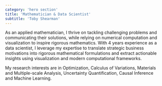 ```yaml
---
category: 'hero section'
title: 'Mathematician & Data Scientist'
subtitle: 'Toby Shearman'
---
```

As an applied mathematician, I thrive on tackling challenging problems and communicating their solutions, while relying on numerical computation and visualization to inspire rigorous mathematics. With 4 years experience as a data scientist, I leverage my expertise to translate strategic business motivations into rigorous mathematical formulations and extract actionable insights using visualization and modern computational frameworks.

My research interests are in Optimization, Calculus of Variations, Materials and Multiple-scale Analysis, Uncertainty Quantification, Causal Inference and Machine Learning.